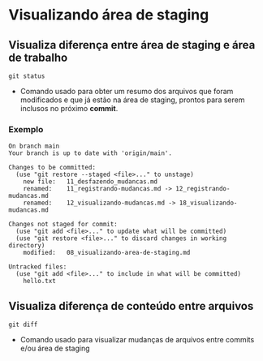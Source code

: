 # Visualizando área de staging

## Visualiza diferença entre área de staging e área de trabalho

```shell
git status
```

- Comando usado para obter um resumo dos arquivos que foram modificados e que já estão na área de staging, prontos para serem inclusos no próximo **commit**.

### Exemplo

```
On branch main
Your branch is up to date with 'origin/main'.

Changes to be committed:
  (use "git restore --staged <file>..." to unstage)
	new file:   11_desfazendo_mudancas.md
	renamed:    11_registrando-mudancas.md -> 12_registrando-mudancas.md
	renamed:    12_visualizando-mudancas.md -> 18_visualizando-mudancas.md

Changes not staged for commit:
  (use "git add <file>..." to update what will be committed)
  (use "git restore <file>..." to discard changes in working directory)
	modified:   08_visualizando-area-de-staging.md

Untracked files:
  (use "git add <file>..." to include in what will be committed)
	hello.txt
```

## Visualiza diferença de conteúdo entre arquivos

```shell
git diff
```

- Comando usado para visualizar mudanças de arquivos entre commits e/ou área de staging 

```

```
